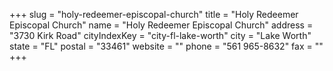 +++
slug = "holy-redeemer-episcopal-church"
title = "Holy Redeemer Episcopal Church"
name = "Holy Redeemer Episcopal Church"
address = "3730 Kirk Road"
cityIndexKey = "city-fl-lake-worth"
city = "Lake Worth"
state = "FL"
postal = "33461"
website = ""
phone = "561 965-8632"
fax = ""
+++
